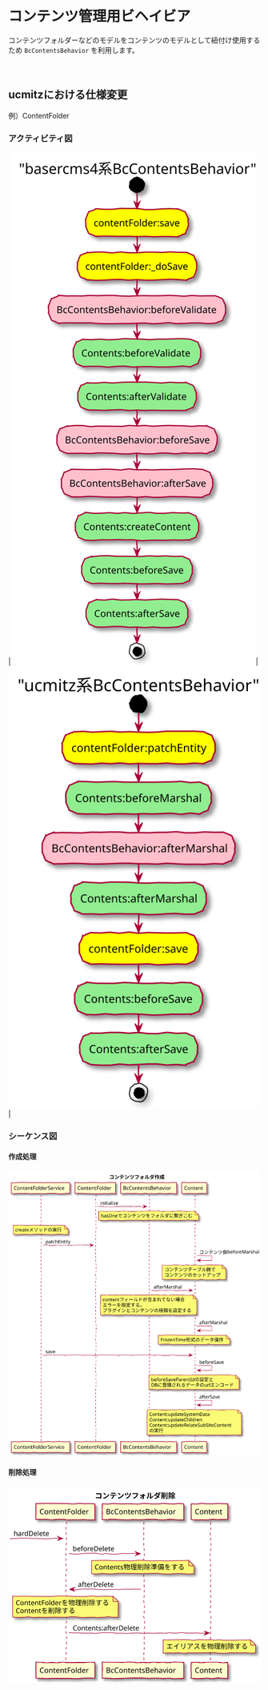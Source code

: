 # コンテンツ管理用ビヘイビア

コンテンツフォルダーなどのモデルをコンテンツのモデルとして紐付け使用するため `BcContentsBehavior` を利用します。

　
## ucmitzにおける仕様変更

例）ContentFolder

### アクティビティ図

|![アクティビティ図：basercms4系BcContentsBehavior](../../svg/activity/bc_contents_behavior/baser4_contents_create.svg)|![アクティビティ図：ucmitz系BcContentsBehavior](../../svg/activity/bc_contents_behavior/contents_create.svg)|

### シーケンス図

#### 作成処理

![シーケンス図：コンテンツフォルダ作成](../../svg/sequence/contents_create.svg)

#### 削除処理

![シーケンス図：コンテンツフォルダ削除](../../svg/sequence/contents_delete.svg)
